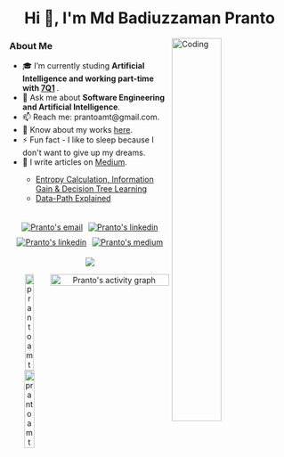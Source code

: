 <h1 align="center">Hi 👋, I'm Md Badiuzzaman Pranto</h1>
<img align="right" alt="Coding" src="https://cdn.dribbble.com/users/1162077/screenshots/3848914/programmer.gif" width="42%"/>

<h3 align="left">About Me</h3>
<ul>
  <li>🎓 I’m currently studing <b>Artificial Intelligence and working part-time with <a href="https://www.7q1.de/" target="blank">7Q1</a> </b>.</li>
  <li>💬 Ask me about <b>Software Engineering and Artificial Intelligence</b>.</li>
  <li>📫 Reach me: prantoamt@gmail.com.</li>
  <li>📄 Know about my works <a href="https://prantoamt.github.io/" target="blank">here</a>.</li>
  <li>⚡ Fun fact - I like to sleep because I don't want to give up my dreams.</li>
  <li>📝 I write articles on <a href="https://medium.com/@prantoamt" target="blank">Medium</a>.</li>
  <ul>
    <li> <a href="https://medium.com/analytics-vidhya/entropy-calculation-information-gain-decision-tree-learning-771325d16f?source=rss-2c223e041f5b------2">Entropy Calculation, Information Gain &amp; Decision Tree Learning</a></li>
    <li> <a href="https://medium.com/nsuacmsc/data-path-explained-2f4de926446b?source=rss-2c223e041f5b------2">Data-Path Explained</a> </li>
  </ul>
</ul>

##

<p align="center" style="display: flex; justify-content: center; align-items: center; flex-wrap: wrap;">
  <a href="mailto:prantoamt@gmail.com" target="blank" style="margin: 5px;"><img src="https://img.shields.io/badge/Gmail-D14836?style=for-the-badge&logo=gmail&logoColor=white" alt="Pranto's email"/></a>
  <a href="https://www.linkedin.com/in/prantoamt" target="blank" style="margin: 5px;"><img src="https://img.shields.io/badge/LinkedIn-0077B5?style=for-the-badge&logo=linkedin&logoColor=white&link=https://www.linkedin.com/in/prantoamt"   
     alt="Pranto's linkedin"/></a>
  <a href="https://stackoverflow.com/users/6092533" target="blank" style="margin: 5px;"><img src="https://img.shields.io/badge/stack%20overflow-FE7A16?logo=stack-overflow&logoColor=white&style=for-the-badge"  
     alt="Pranto's linkedin"/></a>
  <a href="https://medium.com/@prantoamt" target="blank" style="margin: 5px;"><img src="https://img.shields.io/badge/Medium-12100E?style=for-the-badge&logo=medium&logoColor=white" alt="Pranto's medium"/></a>
</p>
<p align="center"><img src="https://profile-counter.glitch.me/prantoamt/count.svg" /></p>

<div align="center" style="display: flex; justify-content: space-between; align-items: flex-start;">
  <div style="flex: 1;">
    <img class="img" src="https://github-readme-stats.vercel.app/api?username=prantoamt&show_icons=true&locale=en" alt="prantoamt" width="47%" />
    <img class="img" src="https://github-readme-streak-stats.herokuapp.com/?user=prantoamt&" alt="prantoamt" width="50%" />
  </div>
  <img src="https://github-readme-activity-graph.vercel.app/graph?username=prantoamt&theme=github-compact&bg_color=FFFFFF&color=27374D&title_color=27374D&line=1D5D9B&point=0A6EBD&area=true&area_color=068FFF" alt="Pranto's activity graph" style="width: 98%; height: auto;">
</div>
